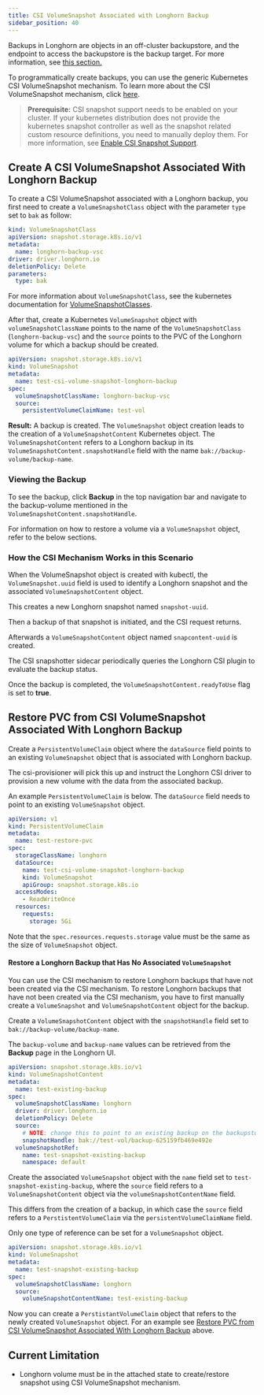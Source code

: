 ```yaml
---
title: CSI VolumeSnapshot Associated with Longhorn Backup
sidebar_position: 40
---
```


Backups in Longhorn are objects in an off-cluster backupstore, and the endpoint to access the backupstore is the backup target. For more information, see [this section.](../../concepts#31-how-backups-work)

To programmatically create backups, you can use the generic Kubernetes CSI VolumeSnapshot mechanism. To learn more about the CSI VolumeSnapshot mechanism, click [here](https://kubernetes.io/docs/concepts/storage/volume-snapshots/).

> **Prerequisite:** CSI snapshot support needs to be enabled on your cluster.
> If your kubernetes distribution does not provide the kubernetes snapshot controller
> as well as the snapshot related custom resource definitions, you need to manually deploy them.
> For more information, see [Enable CSI Snapshot Support](./enable-csi-snapshot-support).

## Create A CSI VolumeSnapshot Associated With Longhorn Backup

To create a CSI VolumeSnapshot associated with a Longhorn backup, you first need to create a `VolumeSnapshotClass` object
with the parameter `type` set to `bak` as follow:
```yaml
kind: VolumeSnapshotClass
apiVersion: snapshot.storage.k8s.io/v1
metadata:
  name: longhorn-backup-vsc
driver: driver.longhorn.io
deletionPolicy: Delete
parameters:
  type: bak
```
For more information about `VolumeSnapshotClass`, see the kubernetes documentation for [VolumeSnapshotClasses](https://kubernetes.io/docs/concepts/storage/volume-snapshot-classes/).

After that, create a Kubernetes `VolumeSnapshot` object with `volumeSnapshotClassName` points to the name of the `VolumeSnapshotClass` (`longhorn-backup-vsc`) and
the `source` points to the PVC of the Longhorn volume for which a backup should be created.
```yaml
apiVersion: snapshot.storage.k8s.io/v1
kind: VolumeSnapshot
metadata:
  name: test-csi-volume-snapshot-longhorn-backup
spec:
  volumeSnapshotClassName: longhorn-backup-vsc
  source:
    persistentVolumeClaimName: test-vol
```

**Result:**
A backup is created. The `VolumeSnapshot` object creation leads to the creation of a `VolumeSnapshotContent` Kubernetes object.
The `VolumeSnapshotContent` refers to a Longhorn backup in its `VolumeSnapshotContent.snapshotHandle` field with the name `bak://backup-volume/backup-name`.

### Viewing the Backup

To see the backup, click **Backup** in the top navigation bar and navigate to the backup-volume mentioned in the `VolumeSnapshotContent.snapshotHandle`.

For information on how to restore a volume via a `VolumeSnapshot` object, refer to the below sections.

### How the CSI Mechanism Works in this Scenario

When the VolumeSnapshot object is created with kubectl, the `VolumeSnapshot.uuid` field is used to identify a Longhorn snapshot and the associated `VolumeSnapshotContent` object.

This creates a new Longhorn snapshot named `snapshot-uuid`.

Then a backup of that snapshot is initiated, and the CSI request returns.

Afterwards a `VolumeSnapshotContent` object named `snapcontent-uuid` is created.

The CSI snapshotter sidecar periodically queries the Longhorn CSI plugin to evaluate the backup status.

Once the backup is completed, the `VolumeSnapshotContent.readyToUse` flag is set to **true**.


## Restore PVC from CSI VolumeSnapshot Associated With Longhorn Backup
Create a `PersistentVolumeClaim` object where the `dataSource` field points to an existing `VolumeSnapshot` object that is associated with Longhorn backup.

The csi-provisioner will pick this up and instruct the Longhorn CSI driver to provision a new volume with the data from the associated backup.

An example `PersistentVolumeClaim` is below. The `dataSource` field needs to point to an existing `VolumeSnapshot` object.

```yaml
apiVersion: v1
kind: PersistentVolumeClaim
metadata:
  name: test-restore-pvc
spec:
  storageClassName: longhorn
  dataSource:
    name: test-csi-volume-snapshot-longhorn-backup
    kind: VolumeSnapshot
    apiGroup: snapshot.storage.k8s.io
  accessModes:
    - ReadWriteOnce
  resources:
    requests:
      storage: 5Gi
```
Note that the `spec.resources.requests.storage` value must be the same as the size of `VolumeSnapshot` object.


#### Restore a Longhorn Backup that Has No Associated `VolumeSnapshot`
You can use the CSI mechanism to restore Longhorn backups that have not been created via the CSI mechanism.
To restore Longhorn backups that have not been created via the CSI mechanism, you have to first manually create a `VolumeSnapshot` and `VolumeSnapshotContent` object for the backup.

Create a `VolumeSnapshotContent` object with the `snapshotHandle` field set to `bak://backup-volume/backup-name`.

The `backup-volume` and `backup-name` values can be retrieved from the **Backup** page in the Longhorn UI.

```yaml
apiVersion: snapshot.storage.k8s.io/v1
kind: VolumeSnapshotContent
metadata:
  name: test-existing-backup
spec:
  volumeSnapshotClassName: longhorn
  driver: driver.longhorn.io
  deletionPolicy: Delete
  source:
    # NOTE: change this to point to an existing backup on the backupstore
    snapshotHandle: bak://test-vol/backup-625159fb469e492e
  volumeSnapshotRef:
    name: test-snapshot-existing-backup
    namespace: default
```

Create the associated `VolumeSnapshot` object with the `name` field set to `test-snapshot-existing-backup`, where the `source` field refers to a `VolumeSnapshotContent` object via the `volumeSnapshotContentName` field.

This differs from the creation of a backup, in which case the `source` field refers to a `PerstistentVolumeClaim` via the `persistentVolumeClaimName` field.

Only one type of reference can be set for a `VolumeSnapshot` object.

```yaml
apiVersion: snapshot.storage.k8s.io/v1
kind: VolumeSnapshot
metadata:
  name: test-snapshot-existing-backup
spec:
  volumeSnapshotClassName: longhorn
  source:
    volumeSnapshotContentName: test-existing-backup
```

Now you can create a `PerstistantVolumeClaim` object that refers to the newly created `VolumeSnapshot` object.
For an example see [Restore PVC from CSI VolumeSnapshot Associated With Longhorn Backup](#restore-pvc-from-csi-volumesnapshot-associated-with-longhorn-backup) above.

## Current Limitation

* Longhorn volume must be in the attached state to create/restore snapshot using CSI VolumeSnapshot mechanism.
